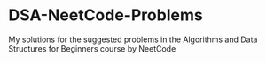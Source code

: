# DSA-NeetCode-Problems
My solutions for the suggested problems in the Algorithms and Data Structures for Beginners course by NeetCode 

